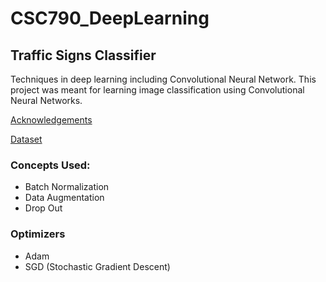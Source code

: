 # CSC790_DeepLearning

## Traffic Signs Classifier

Techniques in deep learning including Convolutional Neural Network. This project was meant for learning image classification using Convolutional Neural Networks.

[Acknowledgements](https://github.com/thevickypedia/CSC790_DeepLearning/blob/master/Acknowledgements.txt)

[Dataset](https://www.kaggle.com/tomerel/traffic-signs-pickled-dataset/download)

### Concepts Used:
* Batch Normalization
* Data Augmentation
* Drop Out

### Optimizers
* Adam
* SGD (Stochastic Gradient Descent)
